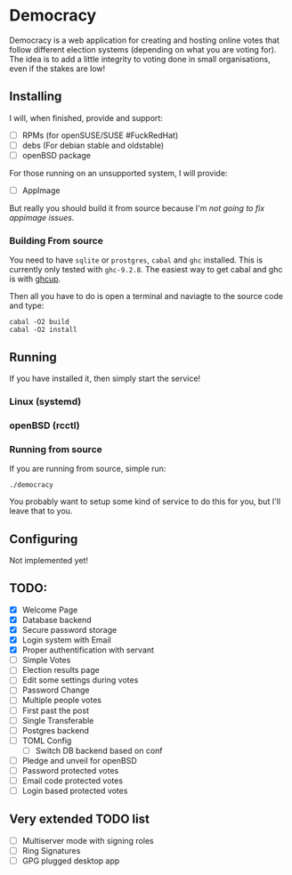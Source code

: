 # Democracy

Democracy is a web application for creating and hosting online votes that follow
different election systems (depending on what you are voting for). The idea is
to add a little integrity to voting done in small organisations, even if the stakes
are low!

## Installing
I will, when finished, provide and support:
- [ ] RPMs (for openSUSE/SUSE #FuckRedHat)
- [ ] debs (For debian stable and oldstable)
- [ ] openBSD package

For those running on an unsupported system, I will provide:
- [ ] AppImage

But really you should build it from source because I'm *not going to fix appimage issues*.

### Building From source
You need to have `sqlite` or `prostgres`, `cabal` and `ghc` installed. This is currently only tested with `ghc-9.2.8`.
The easiest way to get cabal and ghc is with [ghcup](https://www.haskell.org/ghcup/).

Then all you have to do is open a terminal and naviagte to the source code and type:
```shell
cabal -O2 build
cabal -O2 install
```

## Running
If you have installed it, then simply start the service!
### Linux (systemd)
### openBSD (rcctl)
### Running from source
If you are running from source, simple run:
```
./democracy
```
You probably want to setup some kind of service to do this for you,
but I'll leave that to you.

## Configuring
Not implemented yet!

## TODO:
- [X] Welcome Page
- [X] Database backend
- [X] Secure password storage
- [X] Login system with Email
- [X] Proper authentification with servant
- [ ] Simple Votes
- [ ] Election results page
- [ ] Edit some settings during votes
- [ ] Password Change
- [ ] Multiple people votes
- [ ] First past the post
- [ ] Single Transferable
- [ ] Postgres backend
- [ ] TOML Config
    - [ ] Switch DB backend based on conf
- [ ] Pledge and unveil for openBSD
- [ ] Password protected votes
- [ ] Email code protected votes
- [ ] Login based protected votes

## Very extended TODO list
- [ ] Multiserver mode with signing roles
- [ ] Ring Signatures
- [ ] GPG plugged desktop app
